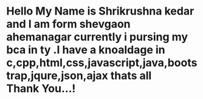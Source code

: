 <html>
  <head>
  <title> This Is A First Github Project</title>
  </head>
  <body>
    <h1>Hello My Name is Shrikrushna kedar and I am form shevgaon ahemanagar currently i pursing my bca in ty .I have a knoaldage in c,cpp,html,css,javascript,java,bootstrap,jqure,json,ajax thats all
      <br> Thank You...!
  </body>
</html>
